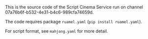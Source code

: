 This is the source code of the Script Cinema Service run on channel 07a76b6f-b532-4e31-b4c6-989cfa74659d.

The code requires package `ruamel.yaml` (`pip install ruamel.yaml`).

For script format, see `mahjong.yaml` for more detail.